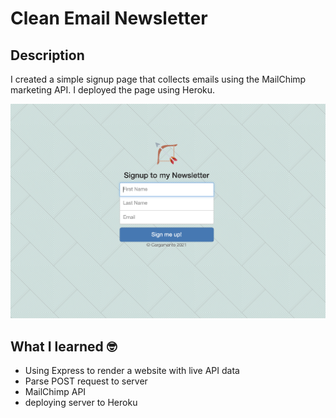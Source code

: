 # Clean Email Newsletter

## Description

I created a simple signup page that collects emails using the MailChimp marketing API. I deployed the page using Heroku.

![](public/images/screenshot.png)

## What I learned 🤓

- Using Express to render a website with live API data
- Parse POST request to server
- MailChimp API
- deploying server to Heroku
